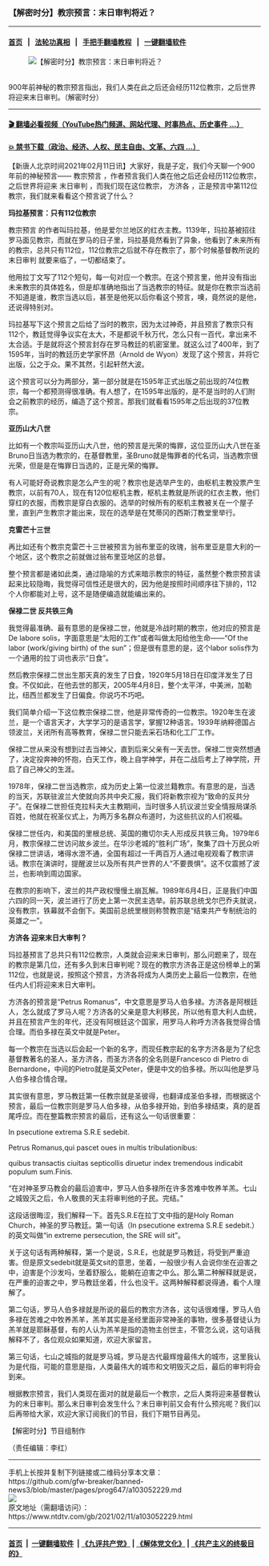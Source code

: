 ### 【解密时分】教宗预言：末日审判将近？
------------------------

#### [首页](https://github.com/gfw-breaker/banned-news3/blob/master/README.md) &nbsp;&nbsp;|&nbsp;&nbsp; [法轮功真相](https://github.com/begood0513/basic/blob/master/README.md)  &nbsp;&nbsp;|&nbsp;&nbsp; [手把手翻墙教程](https://github.com/gfw-breaker/guides/wiki)  &nbsp;&nbsp;|&nbsp;&nbsp; [一键翻墙软件](https://github.com/gfw-breaker/nogfw/blob/master/README.md)  



<div><div class="featured_image">
 <figure>
  <img alt="【解密时分】教宗预言：末日审判将近？" src="https://i.ntdtv.com/assets/uploads/2021/02/maxresdefault-4-5-800x450.jpg"/>
 </figure><br/>
 <span class="caption">
  900年前神秘的教宗预言指出，我们人类在此之后还会经历112位教宗，之后世界将迎来末日审判。（解密时分）
 </span>
</div>
</div><hr/>

#### [ 🎬  翻墙必看视频（YouTube热门频道、网站代理、时事热点、历史事件 ...）](https://github.com/gfw-breaker/links/blob/master/banned.md)

#### [ 💥  禁书下载（政治、经济、人权、民主自由、文革、六四 ...）](https://github.com/gfw-breaker/books/blob/master/README.md)

<div><div class="post_content" itemprop="articleBody">
 <p>
  【新唐人北京时间2021年02月11日讯】大家好，我是子定，我们今天聊一个900年前的神秘预言——
  <ok href="https://www.ntdtv.com/gb/教宗预言.htm">
   教宗预言
  </ok>
  ，作者预言我们人类在他之后还会经历112位教宗，之后世界将迎来
  <ok href="https://www.ntdtv.com/gb/末日审判.htm">
   末日审判
  </ok>
  ，而我们现在这位教宗，
  <ok href="https://www.ntdtv.com/gb/方济各.htm">
   方济各
  </ok>
  ，正是预言中第112位教宗，我们就来看看这个预言说了什么？
 </p>
 <div class="video_fit_container">
 </div>
 <p>
  <strong>
   玛拉基预言：只有112位教宗
  </strong>
 </p>
 <p>
  <ok href="https://www.ntdtv.com/gb/教宗预言.htm">
   教宗预言
  </ok>
  的作者叫玛拉基，他是爱尔兰地区的红衣主教。1139年，玛拉基被招往罗马面见教宗，而就在罗马的日子里，玛拉基竟然看到了异象，他看到了未来所有的教宗，总共只有112位，112位教宗之后就不存在教宗了，那个时候基督教所说的
  <ok href="https://www.ntdtv.com/gb/末日审判.htm">
   末日审判
  </ok>
  就要来临了，一切都结束了。
 </p>
 <p>
  他用拉丁文写了112个短句，每一句对应一个教宗。在这个预言里，他并没有指出未来教宗的具体姓名，但是却准确地指出了当选教宗的特征。就是你在教宗当选前不知道是谁，教宗当选以后，甚至是他死以后你看这个预言，噢，竟然说的是他，还说得特别对。
 </p>
 <p>
  玛拉基写下这个预言之后给了当时的教宗，因为太过神奇，并且预言了教宗只有112个，教廷觉得争议实在太大，不是都说千秋万代，怎么只有一百代，拿出来不太合适。于是就将这个预言封存在罗马教廷的机密室里。就这么过了400年，到了1595年，当时的教廷历史学家怀昂（Arnold de Wyon）发现了这个预言，并将它出版，公之于众。果不其然，引起轩然大波。
 </p>
 <p>
  这个预言可以分为两部分，第一部分就是在1595年正式出版之前出现的74位教宗，每一个都预测得很准确。有人想了，在1595年出版的，是不是当时的人们附会之前教宗的经历，编造了这个预言。那我们就看看1595年之后出现的37位教宗。
 </p>
 <p>
  <strong>
   亚历山大八世
  </strong>
 </p>
 <p>
  比如有一个教宗叫亚历山大八世，他的预言是光荣的悔罪，这位亚历山大八世在圣Bruno日当选为教宗的，在基督教里，圣Bruno就是悔罪者的代名词，当选教宗很光荣，但是是在悔罪日当选的，正是光荣的悔罪。
 </p>
 <p>
  有人可能好奇说教宗是怎么产生的呢？教宗也是选举产生的，由枢机主教投票产生教宗，以前有70人，现在有120位枢机主教，枢机主教就是所说的红衣主教，他们穿红的衣服，而教宗是穿白衣服的。选举的时候所有的枢机主教被关在一个屋子里，直到产生教宗才能出来，现在的选举是在梵蒂冈的西斯汀教堂里举行。
 </p>
 <p>
  <strong>
   克雷芒十三世
  </strong>
 </p>
 <p>
  再比如还有个教宗克雷芒十三世被预言为翁布里亚的玫瑰，翁布里亚是意大利的一个地区，这个教宗之前就做过翁布里亚地区的总督。
 </p>
 <p>
  整个预言都是诸如此类，通过隐喻的方式来暗示教宗的特征，虽然整个教宗预言读起来比较隐晦，我觉得可信性还是很大的，因为他是按照时间顺序往下排的，112个人你都能对上号，这不是随便编造就能编出来的。
 </p>
 <p>
  <strong>
   保禄二世 反共铁三角
  </strong>
 </p>
 <p>
  我觉得最准确、最有意思的是保禄二世，他就是冷战时期的教宗，他对应的预言是De labore solis，字面意思是“太阳的工作”或者叫做太阳给他生命——“Of the labor (work/giving birth) of the sun”；但是很有意思的是，这个labor solis作为一个通用的拉丁词也表示“日食”。
 </p>
 <p>
  然后教宗保禄二世出生那天真的发生了日食，1920年5月18日在印度洋发生了日食。不仅如此，在他去世的那天，2005年4月8日，整个太平洋，中美洲，加勒比，纽西兰都发生了日偏食。你说巧不巧吧。
 </p>
 <p>
  我们简单介绍一下这位教宗保禄二世，他是非常传奇的一位教宗。1920年生在波兰，是一个语言天才，大学学习的是语言学，掌握12种语言。1939年纳粹德国占领波兰，关闭所有高等教育，保禄二世只能去采石场和化工厂工作。
 </p>
 <p>
  保禄二世从来没有想到过去当神父，直到后来父亲有一天去世。保禄二世突然想通了，决定投奔神的怀抱，白天工作，晚上自学神学，并在二战后考上了神学院，开启了自己神父的生涯。
 </p>
 <p>
  1978年，保禄二世当选教宗，成为历史上第一位波兰籍教宗。有意思的是，当选的当天，苏联驻波兰大使就向苏共中央汇报，我们将新教宗视为“致命的反共分子”。在保禄二世担任克拉科夫大主教期间，当时很多人抗议波兰安全情报局谋杀百姓，他就在祝圣仪式上，为两万多名群众布道时，为这些抗议的人们祝福。
 </p>
 <p>
  保禄二世任内，和美国的里根总统、英国的撒切尔夫人形成反共铁三角。1979年6月，教宗保禄二世访问故乡波兰。在华沙老城的“胜利广场”，聚集了四十万民众听保禄二世讲话，堵得水泄不通，全国有超过一千两百万人通过电视观看了教宗讲话。教宗在演讲时，提醒波兰以及所有共产世界的人“不要畏惧”。这不仅震撼了波兰，也影响到周边国家。
 </p>
 <p>
  在教宗的影响下，波兰的共产政权慢慢土崩瓦解。1989年6月4日，正是我们中国六四的同一天，波兰进行了历史上第一次民主选举。前苏联总统戈尔巴乔夫就说，没有教宗，铁幕就不会倒下。美国前总统里根则称赞教宗是“结束共产专制统治的英雄之一”。
 </p>
 <p>
  <strong>
   <ok href="https://www.ntdtv.com/gb/方济各.htm">
    方济各
   </ok>
   迎来末日大审判？
  </strong>
 </p>
 <p>
  玛拉基预言了总共只有112位教宗，人类就会迎来末日审判，那么问题来了，现在的教宗是第几位，还有多久到末日审判呢？现在的教宗方济各正是这份榜单上的第112位，也就是说，按照这个预言，方济各将成为人类历史上最后一位教宗，在他任内人们将迎来末日大审判。
 </p>
 <p>
  方济各的预言是“Petrus Romanus”，中文意思是罗马人伯多禄。方济各是阿根廷人，怎么就成了罗马人呢？方济各的父亲是意大利移民，所以他有意大利人血统，并且在预言产生的年代，还没有阿根廷这个国家，用罗马人称呼方济各我觉得合情合理。而伯多禄在英文中就是Peter。
 </p>
 <p>
  每一个教宗在当选以后会起一个新的名字，而现任教宗起的名字方济各是为了纪念基督教著名的圣人，圣方济各，而圣方济各的全名则是Francesco di Pietro di Bernardone，中间的Pietro就是英文Peter，便是中文的伯多禄。所以叫他是罗马人伯多禄合情合理。
 </p>
 <p>
  其实很有意思，罗马教廷第一任教宗就是圣彼得，也翻译成圣伯多禄，而根据这个预言，最后一位教宗则是罗马人伯多禄，从伯多禄开始，到伯多禄结束，真的是首尾呼应。而在整篇教宗预言的最后，还有这么一句话很重要：
 </p>
 <p>
  In psecutione extrema S.R.E sedebit.
 </p>
 <p>
  Petrus Romanus,qui pascet oues in multis tribulationibus:
 </p>
 <p>
  quibus transactis ciuitas septicollis diruetur index tremendous indicabit populum sum.Finis.
 </p>
 <p>
  “在对神圣罗马教会的最后迫害中，罗马人伯多禄所在许多苦难中牧养羊羔。七山之城毁灭之后，令人敬畏的天主将审判他的子民。完结。”
 </p>
 <p>
  这段话很晦涩，我们解释一下。首先S.R.E在拉丁文中指的是Holy Roman Church，神圣的罗马教廷。第一句话（In psecutione extrema S.R.E sedebit.）的英文叫做“in extreme persecution, the SRE will sit”。
 </p>
 <p>
  关于这句话有两种解释，第一个是说，S.R.E，也就是罗马教廷，将受到严重迫害。但是原文sedebit就是英文sit的意思，坐着，一般很少有人会说你坐在迫害之中，迫害是个沙发吗，坐着舒服么，能躺在迫害之中么。那么第二种解释就是说，在严重的迫害之中，罗马教廷坐着，什么也没干。这两种解释都说得通，看个人理解了。
 </p>
 <p>
  第二句话，罗马人伯多禄就是所说的最后的教宗方济各，这句话很难懂，罗马人伯多禄在苦难之中牧养羔羊，羔羊其实是圣经里面非常神圣的事物，很多基督徒认为羔羊就是耶稣基督，有的人认为羔羊是指的造物主创世主，不管怎么说，这句话我解释不了，各位观众如果知道，欢迎大家留言。
 </p>
 <p>
  第三句话，七山之城指的就是罗马城，罗马是古代最辉煌最伟大的城市，这里我认为是代指，可能的意思是指，人类最伟大的城市和文明毁灭之后，最后的审判将会到来。
 </p>
 <p>
  根据教宗预言，我们人类现在面对的就是最后一个教宗，之后人类将迎来基督教认为的末日审判。那么末日审判会发生什么？末日审判前又会有什么预兆呢？我们以后再带给大家，欢迎大家订阅我们的节目，我们下期节目再见。
 </p>
 <p>
  【解密时分】节目组制作
 </p>
 <p>
  （责任编辑：李红）
 </p>
 <div class="single_ad">
 </div>
</div>
</div>
<hr/>
手机上长按并复制下列链接或二维码分享本文章：<br/>
https://github.com/gfw-breaker/banned-news3/blob/master/pages/prog647/a103052229.md <br/>
<a href='https://github.com/gfw-breaker/banned-news3/blob/master/pages/prog647/a103052229.md'><img src='https://github.com/gfw-breaker/banned-news3/blob/master/pages/prog647/a103052229.md.png'/></a> <br/>
原文地址（需翻墙访问）：https://www.ntdtv.com/gb/2021/02/11/a103052229.html


------------------------
#### [首页](https://github.com/gfw-breaker/banned-news3/blob/master/README.md) &nbsp;|&nbsp; [一键翻墙软件](https://github.com/gfw-breaker/nogfw/blob/master/README.md) &nbsp;| [《九评共产党》](https://github.com/gfw-breaker/9ping.md/blob/master/README.md#九评之一评共产党是什么) | [《解体党文化》](https://github.com/gfw-breaker/jtdwh.md/blob/master/README.md) | [《共产主义的终极目的》](https://github.com/gfw-breaker/gczydzjmd.md/blob/master/README.md)


<img src='http://gfw-breaker.win/banned-news3/pages/prog647/a103052229.md' width='0px' height='0px'/>